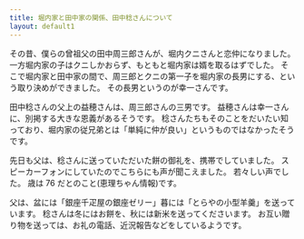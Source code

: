 ```yaml
---
title: 堀内家と田中家の関係、田中稔さんについて
layout: default1
---
```

その昔、僕らの曾祖父の田中周三郎さんが、堀内クニさんと恋仲になりました。
一方堀内家の子はクニしかおらず、もともと堀内家は婿を取るはずでした。
そこで堀内家と田中家の間で、周三郎とクニの第一子を堀内家の長男にする、という取り決めができました。
その長男というのが幸一さんです。

田中稔さんの父上の益穂さんは、周三郎さんの三男です。
益穂さんは幸一さんに、別掲する大きな恩義があるそうです。
稔さんたちもそのことをだいたい知っており、堀内家の従兄弟とは「単純に仲が良い」というものではなかったそうです。

先日も父は、稔さんに送っていただいた餅の御礼を、携帯でしていました。
スピーカーフォンにしていたのでこちらにも声が聞こえました。
若々しい声でした。
歳は 76 だとのこと(恵理ちゃん情報)です。

父は、盆には「銀座千疋屋の銀座ゼリー」暮には「とらやの小型羊羹」を送っています。
稔さんは冬にはお餅を、秋には新米を送ってくださいます。
お互い贈り物を送っては、お礼の電話、近況報告などをしているようです。

